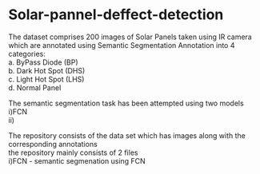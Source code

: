 # Solar-pannel-deffect-detection

The dataset comprises 200 images of Solar Panels taken using IR camera
which are annotated using Semantic Segmentation Annotation into 4
categories:  
a. ByPass Diode (BP)  
b. Dark Hot Spot (DHS)  
c. Light Hot Spot (LHS)  
d. Normal Panel  

The semantic segmentation task has been attempted using two models  
i)FCN  
ii)  

The repository consists of the data set which has images along with the corresponding annotations  
the repository mainly consists of 2 files  
i)FCN - semantic segmenation using FCN  


